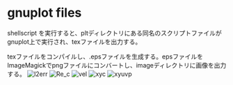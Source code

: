 # gnuplot files


shellscript を実行すると、pltディレクトリにある同名のスクリプトファイルがgnuplot上で実行され、texファイルを出力する。

texファイルをコンパイルし、.epsファイルを生成する。epsファイルをImageMagickでpngファイルにコンバートし、imageディレクトリに画像を出力する。
![l2err](https://user-images.githubusercontent.com/102783602/193715321-4945f7f0-7d40-4b38-99a0-393a5dd9dca4.png)
![Re_c](https://user-images.githubusercontent.com/102783602/193715332-11485647-939c-436d-bae8-269503662a74.png)
![vel](https://user-images.githubusercontent.com/102783602/193715338-9741ef69-4467-454d-830c-023ac4e08375.png)
![xyc](https://user-images.githubusercontent.com/102783602/193715345-607877d9-c99c-4f6c-8124-436d01a09df3.png)
![xyuvp](https://user-images.githubusercontent.com/102783602/193715351-34858e42-4a13-4e8a-b7fa-2ee4ba142cc8.png)
